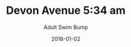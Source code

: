 ---
title: "Devon Avenue 5:34 am"
subtitle: "Adult Swim Bump"
customForwardUrl: "https://www.youtube.com/watch?v=gt5-qXyTq2E"
displayImg: "https://img.youtube.com/vi/gt5-qXyTq2E/0.jpg"
date: "2018-01-02"
newTab: true 
---
